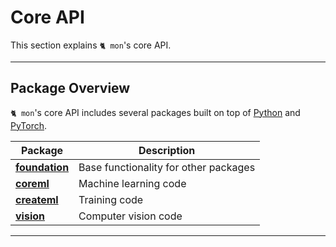 # Core API

This section explains `🐈 mon`'s core API.

---

## Package Overview

`🐈 mon`'s core API includes several packages built on top of 
[Python](https://www.python.org/) and [PyTorch](https://pytorch.org/).

| Package                               | Description                           |
|---------------------------------------|---------------------------------------|
| __[foundation](foundation/index.md)__ | Base functionality for other packages |
| __[coreml](coreml/index.md)__         | Machine learning code                 |
| __[createml](createml/index.md)__     | Training code                         |
| __[vision](vision/index.md)__         | Computer vision code                  |

---
